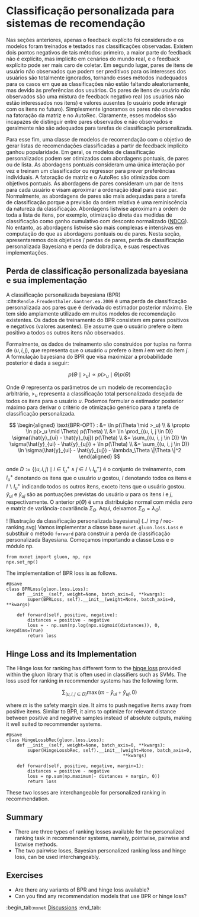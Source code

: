 # Classificação personalizada para sistemas de recomendação

Nas seções anteriores, apenas o feedback explícito foi considerado e os modelos foram treinados e testados nas classificações observadas. Existem dois pontos negativos de tais métodos: primeiro, a maior parte do feedback não é explícito, mas implícito em cenários do mundo real, e o feedback explícito pode ser mais caro de coletar. Em segundo lugar, pares de itens de usuário não observados que podem ser preditivos para os interesses dos usuários são totalmente ignorados, tornando esses métodos inadequados para os casos em que as classificações não estão faltando aleatoriamente, mas devido às preferências dos usuários. Os pares de itens de usuário não observados são uma mistura de feedback negativo real (os usuários não estão interessados nos itens) e valores ausentes (o usuário pode interagir com os itens no futuro). Simplesmente ignoramos os pares não observados na fatoração da matriz e no AutoRec. Claramente, esses modelos são incapazes de distinguir entre pares observados e não observados e geralmente não são adequados para tarefas de classificação personalizada.

Para esse fim, uma classe de modelos de recomendação com o objetivo de gerar listas de recomendações classificadas a partir de feedback implícito ganhou popularidade. Em geral, os modelos de classificação personalizados podem ser otimizados com abordagens pontuais, de pares ou de lista. As abordagens pontuais consideram uma única interação por vez e treinam um classificador ou regressor para prever preferências individuais. A fatoração de matriz e o AutoRec são otimizados com objetivos pontuais. As abordagens de pares consideram um par de itens para cada usuário e visam aproximar a ordenação ideal para esse par. Normalmente, as abordagens de pares são mais adequadas para a tarefa de classificação porque a previsão da ordem relativa é uma reminiscência da natureza da classificação. Abordagens listwise aproximam a ordem de toda a lista de itens, por exemplo, otimização direta das medidas de classificação como ganho cumulativo com desconto normalizado ([NDCG](https://en.wikipedia.org/wiki/Discounted_cumulative_gain)). No entanto, as abordagens listwise são mais complexas e intensivas em computação do que as abordagens pontuais ou de pares. Nesta seção, apresentaremos dois objetivos / perdas de pares, perda de classificação personalizada Bayesiana e perda de dobradiça, e suas respectivas implementações.

## Perda de classificação personalizada bayesiana e sua implementação

A classificação personalizada bayesiana (BPR) :cite:`Rendle.Freudenthaler.Gantner.ea.2009` é uma perda de classificação personalizada aos pares que é derivada do estimador posterior máximo. Ele tem sido amplamente utilizado em muitos modelos de recomendação existentes. Os dados de treinamento do BPR consistem em pares positivos e negativos (valores ausentes). Ele assume que o usuário prefere o item positivo a todos os outros itens não observados.

Formalmente, os dados de treinamento são construídos por tuplas na forma de $(u, i, j)$, que representa que o usuário $u$ prefere o item $i$ em vez do item $j$. A formulação bayesiana do BPR que visa maximizar a probabilidade posterior é dada a seguir:

$$
p(\Theta \mid >_u )  \propto  p(>_u \mid \Theta) p(\Theta)
$$

Onde $\Theta$ representa os parâmetros de um modelo de recomendação arbitrário, $>_u$ representa a classificação total personalizada desejada de todos os itens para o usuário $u$. Podemos formular o estimador posterior máximo para derivar o critério de otimização genérico para a tarefa de classificação personalizada.

$$
\begin{aligned}
\text{BPR-OPT} : &= \ln p(\Theta \mid >_u) \\
         & \propto \ln p(>_u \mid \Theta) p(\Theta) \\
         &= \ln \prod_{(u, i, j \in D)} \sigma(\hat{y}_{ui} - \hat{y}_{uj}) p(\Theta) \\
         &= \sum_{(u, i, j \in D)} \ln \sigma(\hat{y}_{ui} - \hat{y}_{uj}) + \ln p(\Theta) \\
         &= \sum_{(u, i, j \in D)} \ln \sigma(\hat{y}_{ui} - \hat{y}_{uj}) - \lambda_\Theta \|\Theta \|^2
\end{aligned}
$$



onde $D := \{(u, i, j) \mid i \in I^+_u \wedge j \in I \backslash I^+_u \}$ é o conjunto de treinamento, com $I^+_u$ denotando os itens que o usuário $u$ gostou, $I$ denotando todos os itens e $I \backslash I^+_u$ indicando todos os outros itens, exceto itens que o usuário gostou. $\hat{y}_{ui}$ e $\hat{y}_{uj}$ são as pontuações previstas do usuário $u$ para os itens $i$ e $j$, respectivamente. O anterior $p(\Theta)$ é uma distribuição normal com média zero e matriz de variância-covariância $\Sigma_\Theta$. Aqui, deixamos $\Sigma_\Theta = \lambda_\Theta I$.

! [Ilustração da classificação personalizada bayesiana] (../ img / rec-ranking.svg)
Vamos implementar a classe base `mxnet.gluon.loss.Loss` e substituir o método `forward` para construir a perda de classificação personalizada Bayesiana. Começamos importando a classe Loss e o módulo np.

```{.python .input  n=5}
from mxnet import gluon, np, npx
npx.set_np()
```

The implementation of BPR loss is as follows.

```{.python .input  n=2}
#@save
class BPRLoss(gluon.loss.Loss):
    def __init__(self, weight=None, batch_axis=0, **kwargs):
        super(BPRLoss, self).__init__(weight=None, batch_axis=0, **kwargs)

    def forward(self, positive, negative):
        distances = positive - negative
        loss = - np.sum(np.log(npx.sigmoid(distances)), 0, keepdims=True)
        return loss
```

## Hinge Loss and its Implementation

The Hinge loss for ranking has different form to the [hinge loss](https://mxnet.incubator.apache.org/api/python/gluon/loss.html#mxnet.gluon.loss.HingeLoss) provided within the gluon library that is often used in classifiers such as SVMs.  The loss used for ranking in recommender systems has the following form.

$$
 \sum_{(u, i, j \in D)} \max( m - \hat{y}_{ui} + \hat{y}_{uj}, 0)
$$

where $m$ is the safety margin size. It aims to push negative items away from positive items. Similar to BPR, it aims to optimize for relevant distance between positive and negative samples instead of absolute outputs, making it well suited to recommender systems.

```{.python .input  n=3}
#@save
class HingeLossbRec(gluon.loss.Loss):
    def __init__(self, weight=None, batch_axis=0, **kwargs):
        super(HingeLossbRec, self).__init__(weight=None, batch_axis=0,
                                            **kwargs)

    def forward(self, positive, negative, margin=1):
        distances = positive - negative
        loss = np.sum(np.maximum(- distances + margin, 0))
        return loss
```

These two losses are interchangeable for personalized ranking in recommendation.

## Summary

- There are three types of ranking losses available for the personalized ranking task in recommender systems, namely, pointwise, pairwise and listwise methods.
- The two pairwise loses, Bayesian personalized ranking loss and hinge loss, can be used interchangeably.

## Exercises

- Are there any variants of BPR and hinge loss available?
- Can you find any recommendation models that use BPR or hinge loss?

:begin_tab:`mxnet`
[Discussions](https://discuss.d2l.ai/t/402)
:end_tab:
<!--stackedit_data:
eyJoaXN0b3J5IjpbLTEwNzc3NzYyMTAsNjMxNjQ1MTI3XX0=
-->